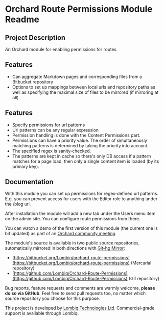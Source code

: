 # Orchard Route Permissions Module Readme



## Project Description

An Orchard module for enabling permissions for routes.


## Features

- Can aggregate Markdown pages and corresponding files from a Bitbucket repository
- Options to set up mappings between local urls and repository paths as well as specifying the maximal size of files to be mirrored (if mirroring at all)


## Features

- Specify permissions for url patterns
- Url patterns can be any regular expression
- Permission handling is done with the Content Permissions part.
- Permissions can have a priority value. The order of simultaneously matching patterns is determined by taking the priority into account.
- The specified regex is sanity-checked.
- The patterns are kept in cache so there's only DB access if a pattern matches for a page load, then only a single content item is loaded (by its primary key).


## Documentation

With this module you can set up permissions for regex-defined url patterns. E.g. you can prevent access for users with the Editor role to anything under the /blog url.

After installation the module will add a new tab under the Users menu item on the admin site. You can configure route permissions from there.

You can watch a demo of the first version of this module (the current one is bit updated) as part of an [Orchard community meeting](http://youtu.be/z5iGKIguWG0?t=24m40s).

The module's source is available in two public source repositories, automatically mirrored in both directions with [Git-hg Mirror](https://githgmirror.com):

- [https://bitbucket.org/Lombiq/orchard-route-permissions](https://bitbucket.org/Lombiq/orchard-route-permissions) (Mercurial repository)
- [https://github.com/Lombiq/Orchard-Route-Permissions](https://github.com/Lombiq/Orchard-Route-Permissions) (Git repository)

Bug reports, feature requests and comments are warmly welcome, **please do so via GitHub**.
Feel free to send pull requests too, no matter which source repository you choose for this purpose.

This project is developed by [Lombiq Technologies Ltd](http://lombiq.com/). Commercial-grade support is available through Lombiq.
